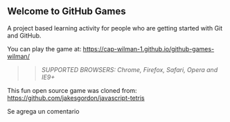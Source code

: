 ## Welcome to GitHub Games

A project based learning activity for people who are getting started with Git and GitHub.

You can play the game at: https://cap-wilman-1.github.io/github-games-wilman/

>> _*SUPPORTED BROWSERS*: Chrome, Firefox, Safari, Opera and IE9+_

This fun open source game was cloned from: https://github.com/jakesgordon/javascript-tetris

Se agrega un comentario
